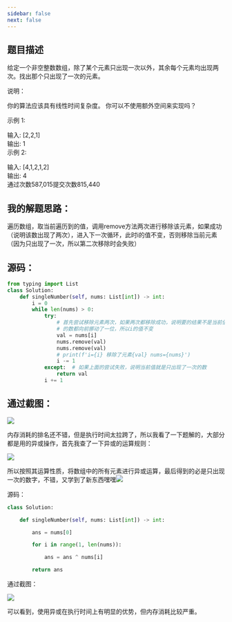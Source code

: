 ```yaml
---
sidebar: false
next: false
---
```

<BlogInfo/>






## **题目描述**

给定一个非空整数数组，除了某个元素只出现一次以外，其余每个元素均出现两次。找出那个只出现了一次的元素。

说明：

你的算法应该具有线性时间复杂度。 你可以不使用额外空间来实现吗？

示例 1:

输入: [2,2,1]  
输出: 1  
示例 2:

输入: [4,1,2,1,2]  
输出: 4  
通过次数587,015提交次数815,440



## **我的解题思路：**

遍历数组，取当前遍历到的值，调用remove方法两次进行移除该元素，如果成功（说明该数出现了两次），进入下一次循环，此时i的值不变，否则移除当前元素（因为只出现了一次，所以第二次移除时会失败）

## **源码：**
```python
from typing import List
class Solution:
    def singleNumber(self, nums: List[int]) -> int:
        i = 0
        while len(nums) > 0:
            try:
                # 首先尝试移除元素两次，如果两次都移除成功，说明要的结果不是当前值，因为当前值被移走了，相当于后面所有
                # 的数都向前挪动了一位，所以i的值不变
                val = nums[i]
                nums.remove(val)
                nums.remove(val)
                # print(f'i={i} 移除了元素{val} nums={nums}')
                i -= 1
            except:  # 如果上面的尝试失败，说明当前值就是只出现了一次的数
                return val
            i += 1
```

## **通过截图：**

![](http://www.lll.plus/media/image/2022/02/05/image-20220205210228-1.png)


内存消耗的排名还不错，但是执行时间太拉跨了，所以我看了一下题解的，大部分都是用的异或操作，首先我查了一下异或的运算规则：

![](http://www.lll.plus/media/image/2022/02/05/image-20220205210416-2.png)

所以按照其运算性质，将数组中的所有元素进行异或运算，最后得到的必是只出现一次的数字，不错，又学到了新东西嘿嘿![](http://www.lll.plus/media/image/2022/02/05/image-20220205210533-3.gif)

源码：

```python
class Solution:

    def singleNumber(self, nums: List[int]) -> int:

        ans = nums[0]

        for i in range(1, len(nums)):

            ans = ans ^ nums[i]

        return ans
```

通过截图：

![](http://www.lll.plus/media/image/2022/02/05/image-20220205210621-4.png)

可以看到，使用异或在执行时间上有明显的优势，但内存消耗比较严重。
































<ActionBox />
        
<style>#top-box {margin-top:0.5rem!important;}</style>